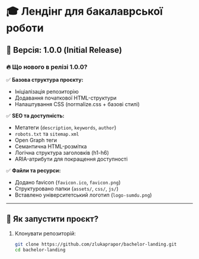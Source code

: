 # 🎓 Лендінг для бакалаврської роботи

## 📌 Версія: 1.0.0 (Initial Release)

### 🔥 Що нового в релізі 1.0.0?
✅ **Базова структура проєкту:**
- Ініціалізація репозиторію
- Додавання початкової HTML-структури
- Налаштування CSS (normalize.css + базові стилі)

✅ **SEO та доступність:**
- Метатеги (`description`, `keywords`, `author`)
- `robots.txt` та `sitemap.xml`
- Open Graph теги
- Семантична HTML-розмітка
- Логічна структура заголовків (h1-h6)
- ARIA-атрибути для покращення доступності

✅ **Файли та ресурси:**
- Додано favicon (`favicon.ico`, `favicon.png`)
- Структуровано папки (`assets/`, `css/`, `js/`)
- Вставлено університетський логотип (`logo-sumdu.png`)

---

## 🚀 Як запустити проєкт?
1. Клонувати репозиторій:
   ```sh
   git clone https://github.com/zlukaprapor/bachelor-landing.git
   cd bachelor-landing